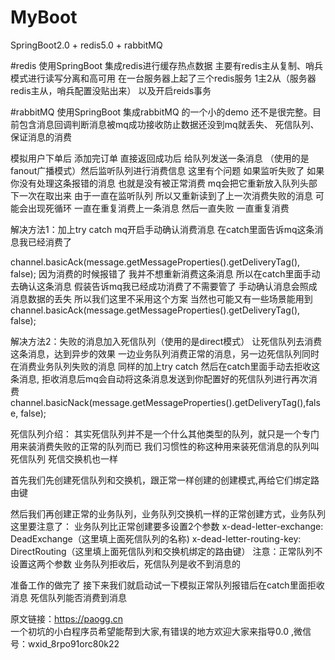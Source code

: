 # MyBoot
SpringBoot2.0 + redis5.0 + rabbitMQ

#redis
使用SpringBoot 集成redis进行缓存热点数据 主要有redis主从复制、哨兵模式进行读写分离和高可用 在一台服务器上起了三个redis服务 1主2从（服务器redis主从，哨兵配置没贴出来）
以及开启reids事务

#rabbitMQ
使用SpringBoot 集成rabbitMQ 的一个小的demo 还不是很完整。目前包含消息回调判断消息被mq成功接收防止数据还没到mq就丢失、 死信队列、保证消息的消费

模拟用户下单后 添加完订单 直接返回成功后 给队列发送一条消息 （使用的是fanout广播模式）然后监听队列进行消费信息 
这里有个问题 如果监听失败了 如果你没有处理这条报错的消息 也就是没有被正常消费 mq会把它重新放入队列头部下一次在取出来 
由于一直在监听队列 所以又重新读到了上一次消费失败的消息 可能会出现死循环 一直在重复消费上一条消息 然后一直失败 一直重复消费

解决方法1：加上try catch mq开启手动确认消费消息  在catch里面告诉mq这条消息我已经消费了

  channel.basicAck(message.getMessageProperties().getDeliveryTag(), false);
  因为消费的时候报错了 我并不想重新消费这条消息
  所以在catch里面手动去确认这条消息 假装告诉mq我已经成功消费了不需要管了 手动确认消息会照成消息数据的丢失 所以我们这里不采用这个方案 当然也可能又有一些场景能用到
  channel.basicAck(message.getMessageProperties().getDeliveryTag(), false);
  
解决方法2：失败的消息加入死信队列（使用的是direct模式） 让死信队列去消费这条消息，达到异步的效果 一边业务队列消费正常的消息，另一边死信队列同时在消费业务队列失败的消息
  同样的加上try catch 然后在catch里面手动去拒收这条消息, 拒收消息后mq会自动将这条消息发送到你配置好的死信队列进行再次消费 
  channel.basicNack(message.getMessageProperties().getDeliveryTag(),false, false);
  
死信队列介绍：
   其实死信队列并不是一个什么其他类型的队列，就只是一个专门用来装消费失败的正常的队列而已 我们习惯性的称这种用来装死信消息的队列叫死信队列 死信交换机也一样
   
   
   首先我们先创建死信队列和交换机，跟正常一样创建的创建模式,再给它们绑定路由键
   
   然后我们再创建正常的业务队列，业务队列交换机一样的正常创建方式，业务队列这里要注意了： 业务队列比正常创建要多设置2个参数
   x-dead-letter-exchange:	DeadExchange（这里填上面死信队列的名称)
   x-dead-letter-routing-key:	DirectRouting（这里填上面死信队列和交换机绑定的路由键）
   注意：正常队列不设置这两个参数 业务队列拒收后，死信队列是收不到消息的
   
   准备工作的做完了 接下来我们就启动试一下模拟正常队列报错后在catch里面拒收消息 死信队列能否消费到消息
   
   原文链接：https://paogg.cn  
   一个初坑的小白程序员希望能帮到大家,有错误的地方欢迎大家来指导0.0 ,微信号：wxid_8rpo91orc80k22

  
